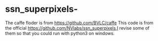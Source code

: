 # ssn_superpixels-
The caffe floder is from https://github.com/BVLC/caffe
This code is from the official https://github.com/NVlabs/ssn_superpixels,I  revise some of them so that you could run with python3 on windows.
